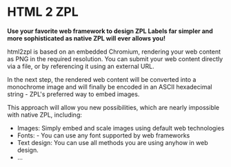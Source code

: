 # HTML 2 ZPL
**Use your favorite web framework to design ZPL Labels far simpler and more sophisticated as native ZPL will ever allows you!**

html2zpl is based on an embedded Chromium, rendering your web content as PNG in the required resolution.
You can submit your web content directly via a file, or by referencing it using an external URL.

In the next step, the rendered web content will be converted into a monochrome image and will finally be encoded in an ASCII hexadecimal string - 
ZPL's preferred way to embed images.

This approach will allow you new possibilities, which are nearly impossible with native ZPL, including:
* Images: Simply embed and scale images using default web technologies
* Fonts: - You can use any font supported by web frameworks
* Text design: You can use all methods you are using anyhow in web design.
* ...